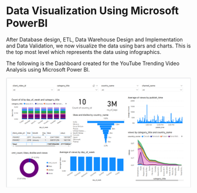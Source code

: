 # Data Visualization Using Microsoft PowerBI
After Database design, ETL, Data Warehouse Design and Implementation and Data Validation, we now visualize the data using bars and charts. This is the top most level which represents the data using infographics. 

The following is the Dashboard created for the YouTube Trending Video Analysis using Microsoft Power BI. 


![Data Visualization](final-visualization.png)